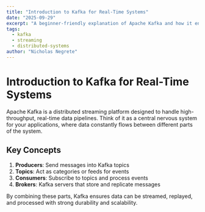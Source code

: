 ```yaml
---
title: "Introduction to Kafka for Real-Time Systems"
date: "2025-09-29"
excerpt: "A beginner-friendly explanation of Apache Kafka and how it enables real-time data streaming."
tags:
  - kafka
  - streaming
  - distributed-systems
author: "Nicholas Negrete"
---
```


# Introduction to Kafka for Real-Time Systems

Apache Kafka is a distributed streaming platform designed to handle high-throughput, real-time data pipelines. Think of it as a central nervous system for your applications, where data constantly flows between different parts of the system.

## Key Concepts

1. **Producers**: Send messages into Kafka topics  
2. **Topics**: Act as categories or feeds for events  
3. **Consumers**: Subscribe to topics and process events  
4. **Brokers**: Kafka servers that store and replicate messages  

By combining these parts, Kafka ensures data can be streamed, replayed, and processed with strong durability and scalability.